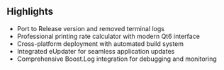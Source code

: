 ## Highlights

- Port to Release version and removed terminal logs
- Professional printing rate calculator with modern Qt6 interface
- Cross-platform deployment with automated build system
- Integrated eUpdater for seamless application updates
- Comprehensive Boost.Log integration for debugging and monitoring
